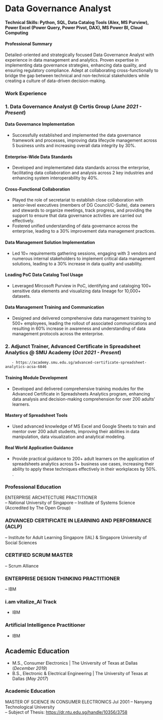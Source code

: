 # Data Governance Analyst

#### Technical Skills: Python, SQL, Data Catalog Tools (Alex, MS Purview), Power Excel (Power Query, Power Pivot, DAX), MS Power BI, Cloud Computing 

#### Professional Summary

Detailed-oriented and strategically focused Data Governance Analyst with experience in data management and analytics. Proven expertise in implementing data governance strategies, enhancing data quality, and ensuring regulatory compliance. Adept at collaborating cross-functionally to bridge the gap between technical and non-technical stakeholders while creating a culture of data-driven decision-making. 

### Work Experience
### 1. Data Governance Analyst @ Certis Group  (_June 2021 - Present_)
#### **Data Governance Implementation**
  - Successfully established and implemented the data governance framework and processes, improving data lifecycle management across 5 business units and increasing overall 
    data integrity by 30%.
#### **Enterprise-Wide Data Standards**
  - Developed and implementated data standards across the enterprise, facilitating data collaboration and analysis across 2 key industries and enhancing system
    interoperability by 40%. 
#### **Cross-Functional Collaboration**
  - Played the role of secretariat to establish close collaboration with senior-level executives (members of DG Council/C-Suite), data owners and stewards to organize
    meetings, track progress, and providing the support to ensure that data governance activities are carried out effectively.
  - Fostered unified understanding of data governance across the enterprise, leading to a 30% improvement data management practices.
#### **Data Management Solution Implementation**
  -  Led 10+ requirements gathering sessions, engaging with 3 vendors and numerous internal stakeholders to implement critical data management solutions, leading to a 30% 
     increase in data quality and usability.
#### **Leading PoC Data Catalog Tool Usage**
  - Leveraged Mircosoft Purview in PoC, identifying and cataloging 100+ sensitive data elements and visualizing data lineage for 10,000+ datasets.
#### **Data Management Training and Communication**
  - Designed and delivered comprehensive data management training to 500+ employees, leading the rollout of associated communications and resulting in 60% increase in
    awareness and understanding of data management protocols across the enterprise.  

### 2. Adjunct Trainer, Advanced Certificate in Spreadsheet Analytics @ SMU Academy  (_Oct 2021 - Present_)
       - https://academy.smu.edu.sg/advanced-certificate-spreadsheet-analytics-acsa-6846 
  #### **Training Module Development**   
   - Developed and delivered comprehensive training modules for the Advanced Certificate in Spreadsheets Analytics program, enhancing data analysis and decision-making
     comprehension for over 200 adults’ learners.
  #### **Mastery of Spreadsheet Tools**   
   - Used advanced knowledge of MS Excel and Google Sheets to train and mentor over 200 adult students, improving their abilities in data manipulation, data visualization and 
     analytical modeling.
  #### **Real World Application Guidance**  
   - Provide practical guidance to 200+ adult learners on the application of spreadsheets analytics across 5+ business use cases, increasing their ability to apply these 
     techniques effectively in their workplaces by 50%. . 

### Professional Education
ENTERPRISE ARCHITECTURE PRACTITIONER	
– National University of Singapore – Institute of Systems Science (Accredited by The Open Group) 
### ADVANCED CERTIFICATE IN LEARNING AND PERFORMANCE (ACLP)                                                      
– Institute for Adult Learning Singapore (IAL) & Singapore University of Social Sciences
### CERTIFIED SCRUM MASTER 	
– Scrum Alliance 
### ENTERPRISE DESIGN THINKING PRACTITIONER 	
– IBM
### i.am vitalize_AI Track
- IBM 
###  Artificial Intelligence Practitioner
- IBM
## Academic Education						       		
- M.S., Consumer Electronics	| The University of Texas at Dallas (_December 2019_)	 			        		
- B.S., Electronic & Electrical Engineering | The University of Texas at Dallas (_May 2017_)
  
### Academic Education
MASTER OF SCIENCE IN CONSUMER ELECTRONICS	Jul 2001
– Nanyang Technological University  
– Subject of Thesis: https://dr.ntu.edu.sg/handle/10356/3758  
